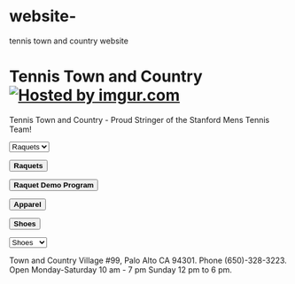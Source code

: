 website-
========

tennis town and country website 
<!DOCTYPE html>
<html>
<head>
<script src="javascript.js"></script>

<body>


<h1>Tennis Town and Country <a href="http://imgur.com/sODP7FM"><img src="http://i.imgur.com/sODP7FM.png" title="Hosted by imgur.com" /></a> </h1>
<p> Tennis Town and Country - Proud Stringer of the Stanford Mens Tennis Team! </p>



<select>
<p><b><button><option value="Raquets">Raquets</b></button></option></p>
  <option value="Wilson">Wilson</option>
  
  <a href="http://imgur.com/XfHwk7I"><img src="http://i.imgur.com/XfHwk7I.jpg" title="Wilson 6.1 95 16X18 " /></a>
  
  <option value="Babalot">Babalot</option>
  <option value="Head">Head</option>
  <option value="Prince">Prince</option>
  <option value="Yonex">Yonex</option>
  
</select>



<p><b><button>Raquets</b></button></p>
<p><b><button>Raquet Demo Program</b></button></p>
<p><b><button>Apparel</b></button></p>
<p><b><button>Shoes</b></button></p>



<select>
  <p><b><button><option value="Shoes">Shoes</b></button></p></option>
  <option value="Wilson">Wilson</option>
  <option value="Babalot">Babalot</option>
  <option value="Prince">Prince</option>
  <option value="Asics">Asics</option>
</select>






<link rel="stylesheet" href="style1.css">


<p><footer>Town and Country Village #99, Palo Alto CA 94301. Phone (650)-328-3223. Open Monday-Saturday 10 am - 7 pm Sunday 12 pm to 6 pm.
</footer>
</p>

</head>
</body>
</html>


